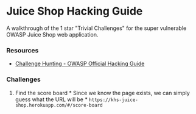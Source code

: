 # Juice Shop Hacking Guide

A walkthrough of the 1 star "Trivial Challenges" for the super vulnerable OWASP Juice Shop web application.

### Resources
* [Challenge Hunting - OWASP Official Hacking Guide](https://bkimminich.gitbooks.io/pwning-owasp-juice-shop/content/part2/)


### Challenges
1. Find the score board
        * Since we know the page exists, we can simply guess what the URL will be
        * `https://khs-juice-shop.herokuapp.com/#/score-board`